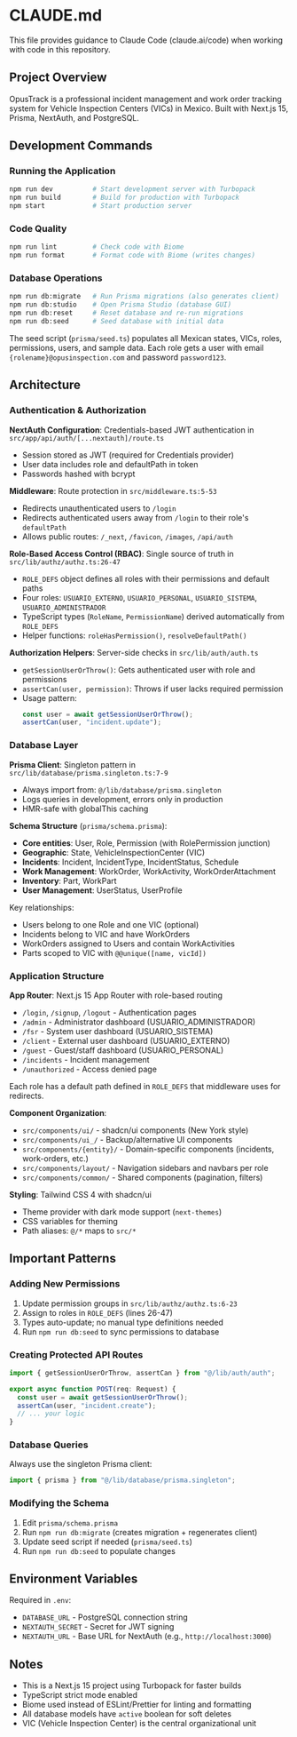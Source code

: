 # CLAUDE.md

This file provides guidance to Claude Code (claude.ai/code) when working with code in this repository.

## Project Overview

OpusTrack is a professional incident management and work order tracking system for Vehicle Inspection Centers (VICs) in Mexico. Built with Next.js 15, Prisma, NextAuth, and PostgreSQL.

## Development Commands

### Running the Application
```bash
npm run dev          # Start development server with Turbopack
npm run build        # Build for production with Turbopack
npm start            # Start production server
```

### Code Quality
```bash
npm run lint         # Check code with Biome
npm run format       # Format code with Biome (writes changes)
```

### Database Operations
```bash
npm run db:migrate   # Run Prisma migrations (also generates client)
npm run db:studio    # Open Prisma Studio (database GUI)
npm run db:reset     # Reset database and re-run migrations
npm run db:seed      # Seed database with initial data
```

The seed script (`prisma/seed.ts`) populates all Mexican states, VICs, roles, permissions, users, and sample data. Each role gets a user with email `{rolename}@opusinspection.com` and password `password123`.

## Architecture

### Authentication & Authorization

**NextAuth Configuration**: Credentials-based JWT authentication in `src/app/api/auth/[...nextauth]/route.ts`
- Session stored as JWT (required for Credentials provider)
- User data includes role and defaultPath in token
- Passwords hashed with bcrypt

**Middleware**: Route protection in `src/middleware.ts:5-53`
- Redirects unauthenticated users to `/login`
- Redirects authenticated users away from `/login` to their role's `defaultPath`
- Allows public routes: `/_next`, `/favicon`, `/images`, `/api/auth`

**Role-Based Access Control (RBAC)**: Single source of truth in `src/lib/authz/authz.ts:26-47`
- `ROLE_DEFS` object defines all roles with their permissions and default paths
- Four roles: `USUARIO_EXTERNO`, `USUARIO_PERSONAL`, `USUARIO_SISTEMA`, `USUARIO_ADMINISTRADOR`
- TypeScript types (`RoleName`, `PermissionName`) derived automatically from `ROLE_DEFS`
- Helper functions: `roleHasPermission()`, `resolveDefaultPath()`

**Authorization Helpers**: Server-side checks in `src/lib/auth/auth.ts`
- `getSessionUserOrThrow()`: Gets authenticated user with role and permissions
- `assertCan(user, permission)`: Throws if user lacks required permission
- Usage pattern:
  ```typescript
  const user = await getSessionUserOrThrow();
  assertCan(user, "incident.update");
  ```

### Database Layer

**Prisma Client**: Singleton pattern in `src/lib/database/prisma.singleton.ts:7-9`
- Always import from: `@/lib/database/prisma.singleton`
- Logs queries in development, errors only in production
- HMR-safe with globalThis caching

**Schema Structure** (`prisma/schema.prisma`):
- **Core entities**: User, Role, Permission (with RolePermission junction)
- **Geographic**: State, VehicleInspectionCenter (VIC)
- **Incidents**: Incident, IncidentType, IncidentStatus, Schedule
- **Work Management**: WorkOrder, WorkActivity, WorkOrderAttachment
- **Inventory**: Part, WorkPart
- **User Management**: UserStatus, UserProfile

Key relationships:
- Users belong to one Role and one VIC (optional)
- Incidents belong to VIC and have WorkOrders
- WorkOrders assigned to Users and contain WorkActivities
- Parts scoped to VIC with `@@unique([name, vicId])`

### Application Structure

**App Router**: Next.js 15 App Router with role-based routing
- `/login`, `/signup`, `/logout` - Authentication pages
- `/admin` - Administrator dashboard (USUARIO_ADMINISTRADOR)
- `/fsr` - System user dashboard (USUARIO_SISTEMA)
- `/client` - External user dashboard (USUARIO_EXTERNO)
- `/guest` - Guest/staff dashboard (USUARIO_PERSONAL)
- `/incidents` - Incident management
- `/unauthorized` - Access denied page

Each role has a default path defined in `ROLE_DEFS` that middleware uses for redirects.

**Component Organization**:
- `src/components/ui/` - shadcn/ui components (New York style)
- `src/components/ui_/` - Backup/alternative UI components
- `src/components/{entity}/` - Domain-specific components (incidents, work-orders, etc.)
- `src/components/layout/` - Navigation sidebars and navbars per role
- `src/components/common/` - Shared components (pagination, filters)

**Styling**: Tailwind CSS 4 with shadcn/ui
- Theme provider with dark mode support (`next-themes`)
- CSS variables for theming
- Path aliases: `@/*` maps to `src/*`

## Important Patterns

### Adding New Permissions
1. Update permission groups in `src/lib/authz/authz.ts:6-23`
2. Assign to roles in `ROLE_DEFS` (lines 26-47)
3. Types auto-update; no manual type definitions needed
4. Run `npm run db:seed` to sync permissions to database

### Creating Protected API Routes
```typescript
import { getSessionUserOrThrow, assertCan } from "@/lib/auth/auth";

export async function POST(req: Request) {
  const user = await getSessionUserOrThrow();
  assertCan(user, "incident.create");
  // ... your logic
}
```

### Database Queries
Always use the singleton Prisma client:
```typescript
import { prisma } from "@/lib/database/prisma.singleton";
```

### Modifying the Schema
1. Edit `prisma/schema.prisma`
2. Run `npm run db:migrate` (creates migration + regenerates client)
3. Update seed script if needed (`prisma/seed.ts`)
4. Run `npm run db:seed` to populate changes

## Environment Variables

Required in `.env`:
- `DATABASE_URL` - PostgreSQL connection string
- `NEXTAUTH_SECRET` - Secret for JWT signing
- `NEXTAUTH_URL` - Base URL for NextAuth (e.g., `http://localhost:3000`)

## Notes

- This is a Next.js 15 project using Turbopack for faster builds
- TypeScript strict mode enabled
- Biome used instead of ESLint/Prettier for linting and formatting
- All database models have `active` boolean for soft deletes
- VIC (Vehicle Inspection Center) is the central organizational unit
